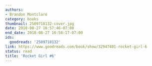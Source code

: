 ```yaml
---
authors:
- Brandon Montclare
category: books
thumbnail: 2509718132-cover.jpg
date: 2018-08-27 16:57:46-07:00
end_date: 2018-08-27 16:58:17-07:00
ids:
  goodreads: '2509718132'
link: https://www.goodreads.com/book/show/32947401-rocket-girl-6
status: read
title: 'Rocket Girl #6'
---
```

